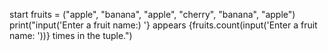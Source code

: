 start
fruits = ("apple", "banana", "apple", "cherry", "banana", "apple")
print("input('Enter a fruit name:) '} appears 
{fruits.count(input('Enter a fruit name: '))} times in the tuple.")